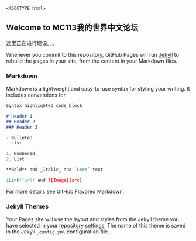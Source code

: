 `<!DOCTYPE html>`
<html>

<head>
    <script>
        function back() {
            window.open("CTD.html", "newwindow", "height=100, width=400, toolbar=no, menubar=no, scrollbars=no, resizable=no, location=no, status=no");
        }
    </script>
    <title>MC113</title>

## Welcome to MC113我的世界中文论坛

这里正在进行建设。。。

Whenever you commit to this repository, GitHub Pages will run [Jekyll](https://jekyllrb.com/) to rebuild the pages in your site, from the content in your Markdown files.

### Markdown

Markdown is a lightweight and easy-to-use syntax for styling your writing. It includes conventions for

```markdown
Syntax highlighted code block

# Header 1
## Header 2
### Header 3

- Bulleted
- List

1. Numbered
2. List

**Bold** and _Italic_ and `Code` text

[Link](url) and ![Image](src)
```

For more details see [GitHub Flavored Markdown](https://guides.github.com/features/mastering-markdown/).

### Jekyll Themes

Your Pages site will use the layout and styles from the Jekyll theme you have selected in your [repository settings](https://github.com/yinnan666/yinnan666.github.io/settings). The name of this theme is saved in the Jekyll `_config.yml` configuration file.

